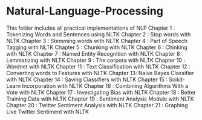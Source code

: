 # Natural-Language-Processing
This folder includes all practical implementations of NLP
Chapter 1 : Tokenizing Words and Sentences using NLTK
Chapter 2 : Stop words with NLTK
Chapter 3 : Stemming words with NLTK
Chapter 4 : Part of Speech Tagging with NLTK
Chapter 5 : Chunking with NLTK
Chapter 6 : Chinking with NLTK
Chapter 7 : Named Entity Recognition with NLTK
Chapter 8 : Lemmatizing with NLTK
Chapter 9 : The corpora with NLTK
Chapter 10 : Wordnet with NLTK
Chapter 11 : Text Classification with NLTK
Chapter 12 : Converting words to Features with NLTK
Chapter 13: Naive Bayes Classifier with NLTK
Chapter 14 : Saving Classifiers with NLTK
Chapter 15 : Scikit-Learn Incorporation with NLTK
Chapter 16 : Combining Algorithms With a Vote with NLTK
Chapter 17 : Investigating Bias with NLTK
Chapter 18 : Better Training Data with NLTK
Chapter 19 : Sentiment Analysis Module with NLTK
Chapter 20 : Twitter Sentiment Analysis with NLTK
Chapter 21 : Graphing Live Twitter Sentiment with NLTK
